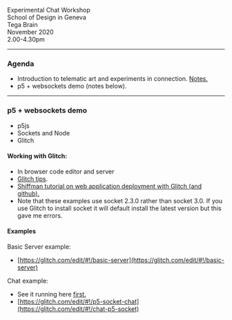 Experimental Chat Workshop  
School of Design in Geneva  
Tega Brain  
November 2020   
2.00-4.30pm  

---- 
### Agenda

- Introduction to telematic art and experiments in connection. [Notes.](https://github.com/tegacodes/experimental-chat/blob/main/Experimental-Chat.md)  
- p5 + websockets demo (notes below).  

----

### p5 + websockets demo

* p5js  
* Sockets and Node  
* Glitch   

#### Working with Glitch:  
* In browser code editor and server  
* [Glitch tips](https://glitch.com/edit/#!/ld-glitch-tips?path=README.md%3A1%3A0).   
* [Shiffman tutorial on web application deployment with Glitch (and github).](https://www.youtube.com/watch?v=Rz886HkV1j4)  
* Note that these examples use socket 2.3.0 rather than socket 3.0. If you use Glitch to install socket it will default install the latest version but this gave me errors.

#### Examples  
Basic Server example:  
* [https://glitch.com/edit/#!/basic-server](https://glitch.com/edit/#!/basic-server)

Chat example:   
* See it running here [first.](https://chat-p5-socket.glitch.me/)
* [https://glitch.com/edit/#!/p5-socket-chat](https://glitch.com/edit/#!/chat-p5-socket)  


